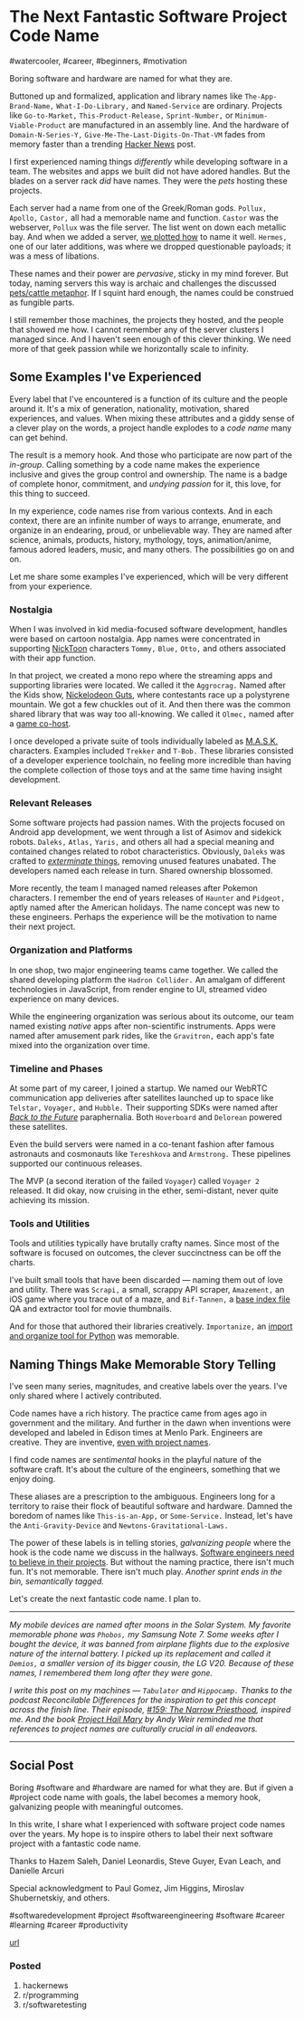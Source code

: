 # The Next Fantastic Software Project Code Name
#watercooler, #career, #beginners, #motivation

Boring software and hardware are named for what they are.

Buttoned up and formalized, application and library names like `The-App-Brand-Name,` `What-I-Do-Library,` and  `Named-Service` are ordinary. Projects like `Go-to-Market,` `This-Product-Release,` `Sprint-Number,` or `Minimum-Viable-Product` are manufactured in an assembly line. And the hardware of `Domain-N-Series-Y,` `Give-Me-The-Last-Digits-On-That-VM` fades from memory faster than a trending [Hacker News](https://news.ycombinator.com/) post.

I first experienced naming things *differently* while developing software in a team. The websites and apps we built did not have adored handles. But the blades on a server rack *did* have names. They were the *pets* hosting these projects. 

Each server had a name from one of the Greek/Roman gods. `Pollux,` `Apollo,` `Castor,` all had a memorable name and function. `Castor` was the webserver, `Pollux` was the file server. The list went on down each metallic bay. And when we added a server, [we plotted how](https://datatracker.ietf.org/doc/html/rfc1178) to name it well. `Hermes,` one of our later additions, was where we dropped questionable payloads; it was a mess of libations.

These names and their power are *pervasive*, sticky in my mind forever. But today, naming servers this way is archaic and challenges the discussed [pets/cattle metaphor](http://cloudscaling.com/blog/cloud-computing/the-history-of-pets-vs-cattle/). If I squint hard enough, the names could be construed as fungible parts.

I still remember those machines, the projects they hosted, and the people that showed me how. I cannot remember any of the server clusters I managed since. And I haven't seen enough of this clever thinking. We need more of that geek passion while we horizontally scale to infinity.

## Some Examples I've Experienced

Every label that I've encountered is a function of its culture and the people around it. It's a mix of generation, nationality, motivation, shared experiences, and values. When mixing these attributes and a giddy sense of a clever play on the words, a project handle explodes to a *code name* many can get behind.

The result is a memory hook. And those who participate are now part of the *in-group*. Calling something by a code name makes the experience inclusive and gives the group control and ownership. The name is a badge of complete honor, commitment, and *undying passion* for it, this love, for this thing to succeed.

In my experience, code names rise from various contexts. And in each context, there are an infinite number of ways to arrange, enumerate, and organize in an endearing, proud, or unbelievable way. They are named after science, animals, products, history, mythology, toys, animation/anime, famous adored leaders, music, and many others. The possibilities go on and on.

Let me share some examples I've experienced, which will be very different from your experience.

### Nostalgia

When I was involved in kid media-focused software development, handles were based on cartoon nostalgia. App names were concentrated in supporting [NickToon](https://www.imdb.com/title/tt6611256/) characters `Tommy,` `Blue,` `Otto,` and others associated with their app function.

In that project, we created a mono repo where the streaming apps and supporting libraries were located. We called it the `Aggrocrag.` Named after the Kids show, [Nickelodeon Guts](https://en.wikipedia.org/wiki/Nickelodeon_Guts), where contestants race up a polystyrene mountain. We got a few chuckles out of it. And then there was the common shared library that was way too all-knowing. We called it `Olmec,` named after a [game co-host](https://nickelodeon.fandom.com/wiki/Olmec).

I once developed a private suite of tools individually labeled as [M.A.S.K.](https://en.wikipedia.org/wiki/M.A.S.K._(TV_series)) characters. Examples included `Trekker` and `T-Bob.` These libraries consisted of a developer experience toolchain, no feeling more incredible than having the complete collection of those toys and at the same time having insight development.

### Relevant Releases

Some software projects had passion names. With the projects focused on Android app development, we went through a list of Asimov and sidekick robots. `Daleks,` `Atlas,` `Yaris,` and others all had a special meaning and contained changes related to robot characteristics. Obviously, `Daleks` was crafted to [*exterminate* things](https://youtu.be/RhEUBgu9j5Y), removing unused features unabated. The developers named each release in turn. Shared ownership blossomed.

More recently, the team I managed named releases after Pokemon characters. I remember the end of years releases of `Haunter` and `Pidgeot,` aptly named after the American holidays. The name concept was new to these engineers. Perhaps the experience will be the motivation to name their next project.

### Organization and Platforms

In one shop, two major engineering teams came together. We called the shared developing platform the `Hadron Collider.` An amalgam of different technologies in JavaScript, from render engine to UI, streamed video experience on many devices.

While the engineering organization was serious about its outcome, our team named existing *native* apps after non-scientific instruments. Apps were named after amusement park rides, like the `Gravitron,` each app's fate mixed into the organization over time.

### Timeline and Phases

At some part of my career, I joined a startup. We named our WebRTC communication app deliveries after satellites launched up to space like `Telstar,` `Voyager,` and `Hubble.` Their supporting SDKs were named after [*Back to the Future*](https://www.imdb.com/title/tt0088763/) paraphernalia. Both `Hoverboard` and  `Delorean` powered these satellites.

Even the build servers were named in a co-tenant fashion after famous astronauts and cosmonauts like `Tereshkova` and `Armstrong.` These pipelines supported our continuous releases.

The MVP (a second iteration of the failed `Voyager`) called `Voyager 2` released. It did okay, now cruising in the ether, semi-distant, never quite achieving its mission.

### Tools and Utilities

Tools and utilities typically have brutally crafty names. Since most of the software is focused on outcomes, the clever succinctness can be off the charts.

I've built small tools that have been discarded — naming them out of love and utility. There was `Scrapi,` a small, scrappy API scraper, `Amazement,` an iOS game where you trace out of a maze, and `Bif-Tannen,` a [base index file](https://developer.roku.com/docs/developer-program/media-playback/trick-mode/bif-file-creation.md) QA and extractor tool for movie thumbnails.

And for those that authored their libraries creatively. `Importanize,` an [import and organize tool for Python](https://github.com/miki725/importanize) was memorable.

## Naming Things Make Memorable Story Telling

I've seen many series, magnitudes, and creative labels over the years. I've only shared where I actively contributed.

Code names have a rich history. The practice came from ages ago in government and the military. And further in the dawn when inventions were developed and labeled in Edison times at Menlo Park. Engineers are creative. They are inventive, [even with project names](https://artsy.github.io/blog/2019/05/10/why-projects-need-codenames/).

I find code names are *sentimental* hooks in the playful nature of the software craft. It's about the culture of the engineers, something that we enjoy doing.

These aliases are a prescription to the ambiguous. Engineers long for a territory to raise their flock of beautiful software and hardware. Damned the boredom of names like `This-is-an-App,` or `Some-Service.` Instead, let's have the `Anti-Gravity-Device` and `Newtons-Gravitational-Laws.`

The power of these labels is in telling stories, *galvanizing people* where the hook is the code name we discuss in the hallways. [Software engineers need to believe in their projects](https://iism.org/article/you-need-software-developers-to-believe-in-your-project-45). But without the naming practice, there isn't much fun. It's not memorable. There isn't much play. *Another sprint ends in the bin, semantically tagged.*

Let's create the next fantastic code name. I plan to.

---

*My mobile devices are named after moons in the Solar System. My favorite memorable phone was `Phobos,` my Samsung Note 7. Some weeks after I bought the device, it was banned from airplane flights due to the explosive nature of the internal battery. I picked up its replacement and called it `Demios,` a smaller version of its bigger cousin, the LG V20. Because of these names, I remembered them long after they were gone.*

*I write this post on my machines — `Tabulator` and `Hippocamp.` Thanks to the podcast Reconcilable Differences for the inspiration to get this concept across the finish line. Their episode, [#159: The Narrow Priesthood](https://www.relay.fm/rd/159), inspired me. And the book [Project Hail Mary](https://www.andyweirauthor.com/books/project-hail-mary) by Andy Weir reminded me that references to project names are culturally crucial in all endeavors.*

---

## Social Post

Boring #software and #hardware are named for what they are. But if given a #project code name with goals, the label becomes a memory hook, galvanizing people with meaningful outcomes.

In this write, I share what I experienced with software project code names over the years. My hope is to inspire others to label their next software project with a fantastic code name.

Thanks to Hazem Saleh, Daniel Leonardis, Steve Guyer, Evan Leach, and Danielle Arcuri

Special acknowledgment to Paul Gomez, Jim Higgins, Miroslav Shubernetskiy, and others.

#softwaredevelopment #project #softwareengineering #software #career #learning #career #productivity

[url](https://dev.to/solidi/the-next-fantastic-software-project-code-name-bbd)

### Posted

1. hackernews
2. r/programming
3. r/softwaretesting
